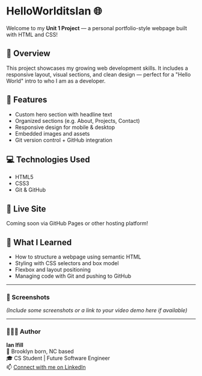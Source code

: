 # HelloWorlditsIan 🌐

Welcome to my **Unit 1 Project** — a personal portfolio-style webpage built with HTML and CSS!

## 🚀 Overview

This project showcases my growing web development skills. It includes a responsive layout, visual sections, and clean design — perfect for a "Hello World" intro to who I am as a developer.

## 📁 Features

- Custom hero section with headline text
- Organized sections (e.g. About, Projects, Contact)
- Responsive design for mobile & desktop
- Embedded images and assets
- Git version control + GitHub integration

## 💻 Technologies Used

- HTML5
- CSS3
- Git & GitHub

## 🔗 Live Site

Coming soon via GitHub Pages or other hosting platform!

## 🧠 What I Learned

- How to structure a webpage using semantic HTML
- Styling with CSS selectors and box model
- Flexbox and layout positioning
- Managing code with Git and pushing to GitHub

---

### 📸 Screenshots

*(Include some screenshots or a link to your video demo here if available)*

---

### 🙋🏽‍♂️ Author

**Ian Ifill**  
📍 Brooklyn born, NC based  
🎓 CS Student | Future Software Engineer  
📫 [Connect with me on LinkedIn](https://www.linkedin.com/in/ianifill1996)
